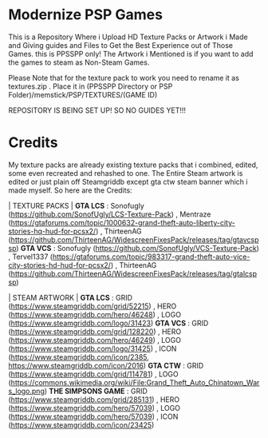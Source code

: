 # Modernize PSP Games
This is a Repository Where i Upload HD Texture Packs or Artwork i Made and Giving guides and Files to Get the Best Experience out of Those Games. this is PPSSPP only!
The Artwork i Mentioned is if you want to add the games to steam as Non-Steam Games.

Please Note that for the texture pack to work you need to rename it as textures.zip . Place it in (PPSSPP Directory or PSP Folder)/memstick/PSP/TEXTURES/(GAME ID)

REPOSITORY IS BEING SET UP! SO NO GUIDES YET!!!
# Credits 
My texture packs are already existing texture packs that i combined, edited, some even recreated and rehashed to one. The Entire Steam artwork is edited or just plain off Steamgriddb except gta ctw steam banner which i made myself.
So here are the Credits:

| TEXTURE PACKS |
**GTA LCS** : Sonofugly (https://github.com/SonofUgly/LCS-Texture-Pack) , Mentraze (https://gtaforums.com/topic/1000632-grand-theft-auto-liberty-city-stories-hq-hud-for-pcsx2/) , ThirteenAG (https://github.com/ThirteenAG/WidescreenFixesPack/releases/tag/gtavcspsp)
**GTA VCS** : Sonofugly (https://github.com/SonofUgly/VCS-Texture-Pack) , Tervel1337 (https://gtaforums.com/topic/983317-grand-theft-auto-vice-city-stories-hd-hud-for-pcsx2/) , ThirteenAG (https://github.com/ThirteenAG/WidescreenFixesPack/releases/tag/gtalcspsp)

| STEAM ARTWORK |
**GTA LCS** : GRID (https://www.steamgriddb.com/grid/52215) , HERO (https://www.steamgriddb.com/hero/46248) , LOGO (https://www.steamgriddb.com/logo/31423)
**GTA VCS** : GRID (https://www.steamgriddb.com/grid/128220) , HERO (https://www.steamgriddb.com/hero/46249) , LOGO (https://www.steamgriddb.com/logo/31425) , ICON (https://www.steamgriddb.com/icon/2385, https://www.steamgriddb.com/icon/2016)
**GTA CTW** : GRID (https://www.steamgriddb.com/grid/114781) , LOGO (https://commons.wikimedia.org/wiki/File:Grand_Theft_Auto_Chinatown_Wars_logo.png)
**THE SIMPSONS GAME** : GRID (https://www.steamgriddb.com/grid/285131) , HERO (https://www.steamgriddb.com/hero/57039) , LOGO  (https://www.steamgriddb.com/hero/57039) , ICON (https://www.steamgriddb.com/icon/23425)
